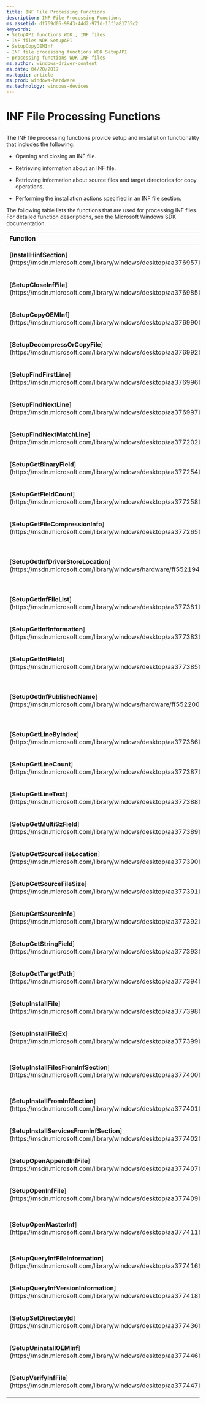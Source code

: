 ```yaml
---
title: INF File Processing Functions
description: INF File Processing Functions
ms.assetid: df769d05-9843-44d2-971d-13f1a81755c2
keywords:
- SetupAPI functions WDK , INF files
- INF files WDK SetupAPI
- SetupCopyOEMInf
- INF file processing functions WDK SetupAPI
- processing functions WDK INF files
ms.author: windows-driver-content
ms.date: 04/20/2017
ms.topic: article
ms.prod: windows-hardware
ms.technology: windows-devices
---
```


# INF File Processing Functions


## <a href="" id="ddk-inf-file-processing-functions-dg"></a>


The INF file processing functions provide setup and installation functionality that includes the following:

-   Opening and closing an INF file.

-   Retrieving information about an INF file.

-   Retrieving information about source files and target directories for copy operations.

-   Performing the installation actions specified in an INF file section.

The following table lists the functions that are used for processing INF files. For detailed function descriptions, see the Microsoft Windows SDK documentation.

<table>
<colgroup>
<col width="50%" />
<col width="50%" />
</colgroup>
<thead>
<tr class="header">
<th align="left">Function</th>
<th align="left">Description</th>
</tr>
</thead>
<tbody>
<tr class="odd">
<td align="left"><p>[<strong>InstallHinfSection</strong>](https://msdn.microsoft.com/library/windows/desktop/aa376957)</p></td>
<td align="left"><p>Executes a specified section in a specified INF file.</p></td>
</tr>
<tr class="even">
<td align="left"><p>[<strong>SetupCloseInfFile</strong>](https://msdn.microsoft.com/library/windows/desktop/aa376985)</p></td>
<td align="left"><p>Frees resources and closes the INF handle.</p></td>
</tr>
<tr class="odd">
<td align="left"><p>[<strong>SetupCopyOEMInf</strong>](https://msdn.microsoft.com/library/windows/desktop/aa376990)</p></td>
<td align="left"><p>Copies a file into <em>%SystemRoot%\Inf</em>.</p></td>
</tr>
<tr class="even">
<td align="left"><p>[<strong>SetupDecompressOrCopyFile</strong>](https://msdn.microsoft.com/library/windows/desktop/aa376992)</p></td>
<td align="left"><p>Copies a file and, if necessary, decompresses it.</p></td>
</tr>
<tr class="odd">
<td align="left"><p>[<strong>SetupFindFirstLine</strong>](https://msdn.microsoft.com/library/windows/desktop/aa376996)</p></td>
<td align="left"><p>Finds a pointer to the first line in a section of an INF file or, if a key is specified, the first line that matches the key.</p></td>
</tr>
<tr class="even">
<td align="left"><p>[<strong>SetupFindNextLine</strong>](https://msdn.microsoft.com/library/windows/desktop/aa376997)</p></td>
<td align="left"><p>Returns a pointer to the next line in an INF file section.</p></td>
</tr>
<tr class="odd">
<td align="left"><p>[<strong>SetupFindNextMatchLine</strong>](https://msdn.microsoft.com/library/windows/desktop/aa377202)</p></td>
<td align="left"><p>Returns a pointer to the next line in an INF file section or, if a key is specified, the next line that matches the key.</p></td>
</tr>
<tr class="even">
<td align="left"><p>[<strong>SetupGetBinaryField</strong>](https://msdn.microsoft.com/library/windows/desktop/aa377254)</p></td>
<td align="left"><p>Retrieves binary data from a field in a specified line, in an INF file.</p></td>
</tr>
<tr class="odd">
<td align="left"><p>[<strong>SetupGetFieldCount</strong>](https://msdn.microsoft.com/library/windows/desktop/aa377258)</p></td>
<td align="left"><p>Returns the number of fields in a line.</p></td>
</tr>
<tr class="even">
<td align="left"><p>[<strong>SetupGetFileCompressionInfo</strong>](https://msdn.microsoft.com/library/windows/desktop/aa377265)</p></td>
<td align="left"><p>Retrieves file compression information from an INF file.</p></td>
</tr>
<tr class="odd">
<td align="left"><p>[<strong>SetupGetInfDriverStoreLocation</strong>](https://msdn.microsoft.com/library/windows/hardware/ff552194)</p></td>
<td align="left"><p>Retrieves the fully qualified file name (directory path and file name) of an INF file in the [driver store](driver-store.md) that corresponds to a specified INF file in the system INF file directory or a specified INF file in the driver store.</p></td>
</tr>
<tr class="even">
<td align="left"><p>[<strong>SetupGetInfFileList</strong>](https://msdn.microsoft.com/library/windows/desktop/aa377381)</p></td>
<td align="left"><p>Returns a list of the INF files in a specified directory.</p></td>
</tr>
<tr class="odd">
<td align="left"><p>[<strong>SetupGetInfInformation</strong>](https://msdn.microsoft.com/library/windows/desktop/aa377383)</p></td>
<td align="left"><p>Returns information about an INF file.</p></td>
</tr>
<tr class="even">
<td align="left"><p>[<strong>SetupGetIntField</strong>](https://msdn.microsoft.com/library/windows/desktop/aa377385)</p></td>
<td align="left"><p>Obtains the integer value of a specified field in a specified line, in an INF file.</p></td>
</tr>
<tr class="odd">
<td align="left"><p>[<strong>SetupGetInfPublishedName</strong>](https://msdn.microsoft.com/library/windows/hardware/ff552200)</p></td>
<td align="left"><p>Retrieves the fully qualified name (directory path and file name) of an INF file in the system INF file directory that corresponds to a specified INF file in the system INF file directory or a specified INF file in the [driver store](driver-store.md).</p></td>
</tr>
<tr class="even">
<td align="left"><p>[<strong>SetupGetLineByIndex</strong>](https://msdn.microsoft.com/library/windows/desktop/aa377386)</p></td>
<td align="left"><p>Returns a pointer to the line associated with a specified index value in a specified section.</p></td>
</tr>
<tr class="odd">
<td align="left"><p>[<strong>SetupGetLineCount</strong>](https://msdn.microsoft.com/library/windows/desktop/aa377387)</p></td>
<td align="left"><p>Returns the number of lines in the specified section.</p></td>
</tr>
<tr class="even">
<td align="left"><p>[<strong>SetupGetLineText</strong>](https://msdn.microsoft.com/library/windows/desktop/aa377388)</p></td>
<td align="left"><p>Retrieves the contents of a specified line from an INF file.</p></td>
</tr>
<tr class="odd">
<td align="left"><p>[<strong>SetupGetMultiSzField</strong>](https://msdn.microsoft.com/library/windows/desktop/aa377389)</p></td>
<td align="left"><p>Returns multiple strings, starting at a specified field in a line.</p></td>
</tr>
<tr class="even">
<td align="left"><p>[<strong>SetupGetSourceFileLocation</strong>](https://msdn.microsoft.com/library/windows/desktop/aa377390)</p></td>
<td align="left"><p>Returns the location of a source file that is listed in an INF file.</p></td>
</tr>
<tr class="odd">
<td align="left"><p>[<strong>SetupGetSourceFileSize</strong>](https://msdn.microsoft.com/library/windows/desktop/aa377391)</p></td>
<td align="left"><p>Returns the size of a specified file or a set of files that are listed in a specified section of an INF file.</p></td>
</tr>
<tr class="even">
<td align="left"><p>[<strong>SetupGetSourceInfo</strong>](https://msdn.microsoft.com/library/windows/desktop/aa377392)</p></td>
<td align="left"><p>Retrieves the path, tag file, or description for a source.</p></td>
</tr>
<tr class="odd">
<td align="left"><p>[<strong>SetupGetStringField</strong>](https://msdn.microsoft.com/library/windows/desktop/aa377393)</p></td>
<td align="left"><p>Retrieves string data from a field in a specified line, in an INF file.</p></td>
</tr>
<tr class="even">
<td align="left"><p>[<strong>SetupGetTargetPath</strong>](https://msdn.microsoft.com/library/windows/desktop/aa377394)</p></td>
<td align="left"><p>Determines the target path for the files that are listed in a specified INF file section.</p></td>
</tr>
<tr class="odd">
<td align="left"><p>[<strong>SetupInstallFile</strong>](https://msdn.microsoft.com/library/windows/desktop/aa377398)</p></td>
<td align="left"><p>Installs a specified file into a specific target directory.</p></td>
</tr>
<tr class="even">
<td align="left"><p>[<strong>SetupInstallFileEx</strong>](https://msdn.microsoft.com/library/windows/desktop/aa377399)</p></td>
<td align="left"><p>Installs a specified file into a specific target directory. The installation is postponed if an existing version of the file is in use.</p></td>
</tr>
<tr class="odd">
<td align="left"><p>[<strong>SetupInstallFilesFromInfSection</strong>](https://msdn.microsoft.com/library/windows/desktop/aa377400)</p></td>
<td align="left"><p>Queues the files in a specified INF file section for copying. (Same as [<strong>SetupQueueCopySection</strong>](https://msdn.microsoft.com/library/windows/desktop/aa377423).)</p></td>
</tr>
<tr class="even">
<td align="left"><p>[<strong>SetupInstallFromInfSection</strong>](https://msdn.microsoft.com/library/windows/desktop/aa377401)</p></td>
<td align="left"><p>Performs the directives specified in an INF <em>DDInstall</em> section.</p></td>
</tr>
<tr class="odd">
<td align="left"><p>[<strong>SetupInstallServicesFromInfSection</strong>](https://msdn.microsoft.com/library/windows/desktop/aa377402)</p></td>
<td align="left"><p>Performs service installation and deletion operations as specified in an INF <em>DDInstall</em><strong>.Services</strong> section.</p></td>
</tr>
<tr class="even">
<td align="left"><p>[<strong>SetupOpenAppendInfFile</strong>](https://msdn.microsoft.com/library/windows/desktop/aa377407)</p></td>
<td align="left"><p>Opens an INF file and appends it to an existing INF handle.</p></td>
</tr>
<tr class="odd">
<td align="left"><p>[<strong>SetupOpenInfFile</strong>](https://msdn.microsoft.com/library/windows/desktop/aa377409)</p></td>
<td align="left"><p>Opens an INF file and returns a handle to it.</p></td>
</tr>
<tr class="even">
<td align="left"><p>[<strong>SetupOpenMasterInf</strong>](https://msdn.microsoft.com/library/windows/desktop/aa377411)</p></td>
<td align="left"><p>Opens the master INF file that contains file and layout information for files that were included with the default installation of the operating system.</p></td>
</tr>
<tr class="odd">
<td align="left"><p>[<strong>SetupQueryInfFileInformation</strong>](https://msdn.microsoft.com/library/windows/desktop/aa377416)</p></td>
<td align="left"><p>Returns the name of one of the constituent INF files of a specified INF file.</p></td>
</tr>
<tr class="even">
<td align="left"><p>[<strong>SetupQueryInfVersionInformation</strong>](https://msdn.microsoft.com/library/windows/desktop/aa377418)</p></td>
<td align="left"><p>Returns the version number of one of the constituent INF files of a specified INF file.</p></td>
</tr>
<tr class="odd">
<td align="left"><p>[<strong>SetupSetDirectoryId</strong>](https://msdn.microsoft.com/library/windows/desktop/aa377436)</p></td>
<td align="left"><p>Assigns a directory ID (DIRID) to a specified directory.</p></td>
</tr>
<tr class="even">
<td align="left"><p>[<strong>SetupUninstallOEMInf</strong>](https://msdn.microsoft.com/library/windows/desktop/aa377446)</p></td>
<td align="left"><p>Uninstalls a specified INF file, and deletes the associated .<em>pnf</em> and .<em>cat</em> files, if they exist.</p></td>
</tr>
<tr class="odd">
<td align="left"><p>[<strong>SetupVerifyInfFile</strong>](https://msdn.microsoft.com/library/windows/desktop/aa377447)</p></td>
<td align="left"><p>Verifies that a digitally-signed INF file has not been modified. (Windows XP and later.)</p></td>
</tr>
</tbody>
</table>

 

 

 





